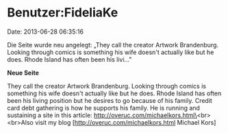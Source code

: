 Benutzer:FideliaKe
==================

Date: 2013-06-28 06:35:16

Die Seite wurde neu angelegt: „They call the creator Artwork
Brandenburg. Looking through comics is something his wife doesn\'t
actually like but he does. Rhode Island has often been his livi..."

**Neue Seite**

<div>

They call the creator Artwork Brandenburg. Looking through comics is
something his wife doesn\'t actually like but he does. Rhode Island has
often been his living position but he desires to go because of his
family. Credit card debt gathering is how he supports his family. He is
running and sustaining a site in this article:
http://overuc.com/michaelkors.html\<br\>\<br\>Also visit my blog
\[http://overuc.com/michaelkors.html Michael Kors\]

</div>
